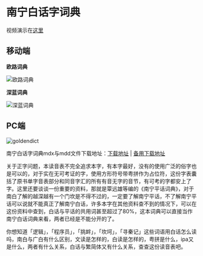 # 南宁白话字词典

视频演示在[这里](https://www.douban.com/note/654738307/)

## 移动端

**欧路词典**

![欧路词典](http://wx4.sinaimg.cn/bmiddle/69144085gy1fxg0q6vuz4j20u01hcn1k.jpg)

**深蓝词典**

![深蓝词典](http://wx4.sinaimg.cn/bmiddle/69144085gy1fxg0q7hcysj20u01hc45h.jpg)

## PC端

![goldendict](http://wx1.sinaimg.cn/large/69144085gy1fxg0q5o8l0j20w80i7acq.jpg)

南宁白话字词典mdx与mdd文件下载地址：[下载地址](https://github.com/leimaau/NaamBaakDict)  |  [备用下载地址](https://coding.net/u/LeiMaau/p/NaamBaakDICT/git)

关于正字问题，本读音表不完全追求本字，有本字最好，没有的使用广泛的俗字也是可以的，对于实在无可考证的字，使用方形符号带粤拼作为占位符，这份字表囊括了原书单字音表部分和同音字汇的所有有音无字的音节，有可考的字都安上了字。这里还要谈谈一份重要的资料，那就是覃远雄等编的《南宁平话词典》，对于南白了解的越深越有一个门坎是不得不过的，一定要了解南宁平话，不了解南宁平话可以说就不能真正了解南宁白话，许多本字在其他资料查不到的情况下，可以在这份资料中查到，白话与平话的共用词甚至超过了80%，这本词典可以直接当作南宁白话词典来看，两者已经是不能分开的了。

你想知道「逻辑」，「程序员」，「挑衅」，「坎坷」，「寻秦记」这些词语用白话怎么读吗，南白与广白有什么区别，文读是怎样的，白读是怎样的，粤拼是什么，ipa又是什么，两者有什么关系，白话与繁简体又有什么关系，查查这份读音表吧。
